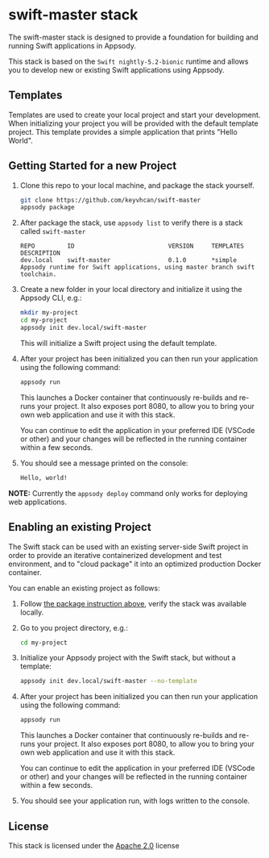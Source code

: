 # swift-master stack

The swift-master stack is designed to provide a foundation for building and running Swift applications in Appsody.

This stack is based on the `Swift nightly-5.2-bionic` runtime and allows you to develop new or existing Swift applications using Appsody.

## Templates

Templates are used to create your local project and start your development. When initializing your project you will be provided with the default template project. This template provides a simple application that prints "Hello World".

## Getting Started for a new Project

1. Clone this repo to your local machine, and package the stack yourself.

   ```bash
   git clone https://github.com/keyvhcan/swift-master
   appsody package
   ```

2. After package the stack, use `appsody list` to verify there is a stack called `swift-master`

   ```
   REPO        	ID                       	VERSION  	TEMPLATES        	DESCRIPTION
   dev.local   	swift-master             	0.1.0    	*simple          	Appsody runtime for Swift applications, using master branch swift toolchain.
   ```

3. Create a new folder in your local directory and initialize it using the Appsody CLI, e.g.:

   ```bash
   mkdir my-project
   cd my-project
   appsody init dev.local/swift-master
   ```

   This will initialize a Swift project using the default template.

4. After your project has been initialized you can then run your application using the following command:

   ```bash
   appsody run
   ```

   This launches a Docker container that continuously re-builds and re-runs your project. It also exposes port 8080, to allow you to bring your own web application and use it with this stack.

   You can continue to edit the application in your preferred IDE (VSCode or other) and your changes will be reflected in the running container within a few seconds.

5. You should see a message printed on the console:

   ```bash
   Hello, world!
   ```

**NOTE:** Currently the `appsody deploy` command only works for deploying web applications.

## Enabling an existing Project

The Swift stack can be used with an existing server-side Swift project in order to provide an iterative containerized development and test environment, and to "cloud package" it into an optimized production Docker container.

You can enable an existing project as follows:

1. Follow [the package instruction above](#getting-started-for-a-new-project), verify the stack was available locally.

2. Go to you project directory, e.g.:

   ```bash
   cd my-project
   ```

3. Initialize your Appsody project with the Swift stack, but without a template:

   ```bash
   appsody init dev.local/swift-master --no-template
   ```

4. After your project has been initialized you can then run your application using the following command:

   ```bash
   appsody run
   ```

   This launches a Docker container that continuously re-builds and re-runs your project. It also exposes port 8080, to allow you to bring your own web application and use it with this stack.

   You can continue to edit the application in your preferred IDE (VSCode or other) and your changes will be reflected in the running container within a few seconds.

5. You should see your application run, with logs written to the console.

## License

This stack is licensed under the [Apache 2.0](./image/LICENSE) license
